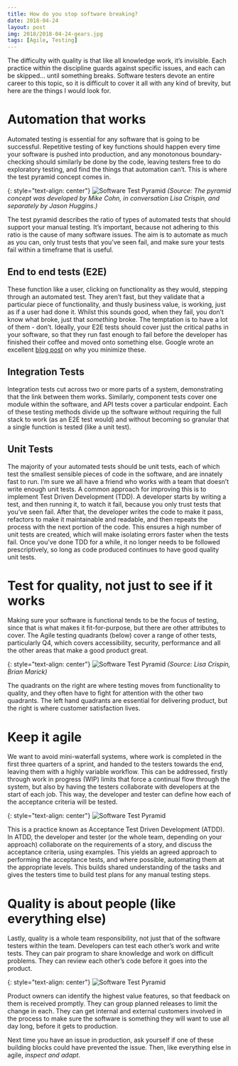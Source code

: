 ```yaml
---
title: How do you stop software breaking?
date: 2018-04-24
layout: post
img: 2018/2018-04-24-gears.jpg
tags: [Agile, Testing]
---
```

The difficulty with quality is that like all knowledge work, it’s invisible. Each practice within the discipline guards against specific issues, and each can be skipped… until something breaks. Software testers devote an entire career to this topic, so it is difficult to cover it all with any kind of brevity, but here are the things I would look for.

# Automation that works

Automated testing is essential for any software that is going to be successful. Repetitive testing of key functions should happen every time your software is pushed into production, and any monotonous boundary-checking should similarly be done by the code, leaving testers free to do exploratory testing, and find the things that automation can’t. This is where the test pyramid concept comes in.

{: style="text-align: center"}
![Software Test Pyramid]({{site.baseurl}}/assets/img/2018/2018-04-24-test-pyramid.jpg)
*(Source: The pyramid concept was developed by Mike Cohn, in conversation Lisa Crispin, and separately by Jason Huggins.)*

The test pyramid describes the ratio of types of automated tests that should support your manual testing. It’s important, because not adhering to this ratio is the cause of many software issues. The aim is to automate as much as you can, only trust tests that you’ve seen fail, and make sure your tests fail within a timeframe that is useful.

## End to end tests (E2E)

These function like a user, clicking on functionality as they would, stepping through an automated test. They aren’t fast, but they validate that a particular piece of functionality, and thusly business value, is working, just as if a user had done it. Whilst this sounds good, when they fail, you don’t know what broke, just that *something* broke. The temptation is to have a lot of them - don’t. Ideally, your E2E tests should cover just the critical paths in your software, so that they run fast enough to fail before the developer has finished their coffee and moved onto something else. Google wrote an excellent [blog post](https://testing.googleblog.com/2015/04/just-say-no-to-more-end-to-end-tests.html) on why you minimize these. 

## Integration Tests

Integration tests cut across two or more parts of a system, demonstrating that the link between them works. Similarly, component tests cover one module within the software, and API tests cover a particular endpoint. Each of these testing methods divide up the software without requiring the full stack to work (as an E2E test would) and without becoming so granular that a single function is tested (like a unit test).

## Unit Tests

The majority of your automated tests should be unit tests, each of which test the smallest sensible pieces of code in the software, and are innately fast to run. I’m sure we all have a friend who works with a team that doesn’t write enough unit tests. A common approach for improving this is to implement Test Driven Development (TDD). A developer starts by writing a test, and then running it, to watch it fail, because you only trust tests that you’ve seen fail. After that, the developer writes the code to make it pass, refactors to make it maintainable and readable, and then repeats the process with the next portion of the code. This ensures a high number of unit tests are created, which will make isolating errors faster when the tests fail. Once you’ve done TDD for a while, it no longer needs to be followed prescriptively, so long as code produced continues to have good quality unit tests.

# Test for quality, not just to see if it works

Making sure your software is functional tends to be the focus of testing, since that is what makes it fit-for-purpose, but there are other attributes to cover. The Agile testing quadrants (below) cover a range of other tests, particularly Q4, which covers accessibility, security, performance and all the other areas that make a good product great.

{: style="text-align: center"}
![Software Test Pyramid]({{site.baseurl}}/assets/img/2018/2018-04-24-agile-testing-quadrants.jpg)
*(Source: Lisa Crispin, Brian Marick)*

The quadrants on the right are where testing moves from functionality to quality, and they often have to fight for attention with the other two quadrants. The left hand quadrants are essential for delivering product, but the right is where customer satisfaction lives.

# Keep it agile

We want to avoid mini-waterfall systems, where work is completed in the first three quarters of a sprint, and handed to the testers towards the end, leaving them with a highly variable workflow. This can be addressed, firstly through work in progress (WIP) limits that force a continual flow through the system, but also by having the testers collaborate with developers at the start of each job. This way, the developer and tester can define how each of the acceptance criteria will be tested. 

{: style="text-align: center"}
![Software Test Pyramid]({{site.baseurl}}/assets/img/2018/2018-04-24-atdd.jpg)

This is a practice known as Acceptance Test Driven Development (ATDD). In ATDD, the developer and tester (or the whole team, depending on your approach) collaborate on the requirements of a story, and discuss the acceptance criteria, using examples. This yields an agreed approach to performing the acceptance tests, and where possible, automating them at the appropriate levels. This builds shared understanding of the tasks and gives the testers time to build test plans for any manual testing steps. 

# Quality is about people (like everything else)

Lastly, quality is a whole team responsibility, not just that of the software testers within the team. Developers can test each other’s work and write tests. They can pair program to share knowledge and work on difficult problems. They can review each other’s code before it goes into the product.

{: style="text-align: center"}
![Software Test Pyramid]({{site.baseurl}}/assets/img/2018/2018-04-24-pair-programming.jpg)

Product owners can identify the highest value features, so that feedback on them is received promptly. They can group planned releases to limit the change in each. They can get internal and external customers involved in the process to make sure the software is something they will want to use all day long, before it gets to production.

Next time you have an issue in production, ask yourself if one of these building blocks could have prevented the issue. Then, like everything else in agile, *inspect and adapt*.
